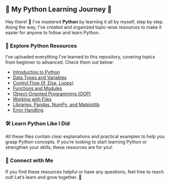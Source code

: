 ## 🚀 My Python Learning Journey 🐍  

Hey there! 👋 I've mastered **Python** by learning it all by myself, step by step. Along the way, I've created and organized topic-wise resources to make it easier for anyone to follow and learn Python.  

### 📂 Explore Python Resources  

I’ve uploaded everything I’ve learned to this repository, covering topics from beginner to advanced. Check them out below:  

- [Introduction to Python](01.hello_world.py)  
- [Data Types and Variables](./path-to-file/data-types.md)  
- [Control Flow (If, Else, Loops)](./path-to-file/control-flow.md)  
- [Functions and Modules](./path-to-file/functions-and-modules.md)  
- [Object-Oriented Programming (OOP)](./path-to-file/oop.md)  
- [Working with Files](./path-to-file/working-with-files.md)  
- [Libraries: Pandas, NumPy, and Matplotlib](./path-to-file/python-libraries.md)  
- [Error Handling](./path-to-file/error-handling.md)  

### 🛠 Learn Python Like I Did  

All these files contain clear explanations and practical examples to help you grasp Python concepts. If you’re looking to start learning Python or strengthen your skills, these resources are for you!  

### 💬 Connect with Me  

If you find these resources helpful or have any questions, feel free to reach out! Let’s learn and grow together. 🚀  
